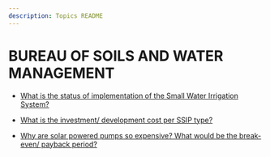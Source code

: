 ```yaml
---
description: Topics README
---
```


# BUREAU OF SOILS AND WATER MANAGEMENT


 - [What is the status of implementation of the Small Water Irrigation System?](/bureaus/bureau-of-soils-and-water-management/what-is-the-status-of-implementation-of-the-small-water-irrigation-system.html)
    
 - [What is the investment/ development cost per SSIP type?](/bureaus/bureau-of-soils-and-water-management/what-is-the-investment-development-cost-per-ssip-type.html)
    
 - [Why are solar powered pumps so expensive? What would be the break-even/ payback period?](/bureaus/bureau-of-soils-and-water-management/why-are-solar-powered-pumps-so-expensive-what-would-be-the-break-even-payback-period.html)
    
